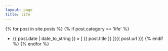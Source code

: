 ```yaml
---
layout: page
title: life
---
```


{% for post in site.posts %}
  {% if post.category == 'life' %}
  * {{ post.date | date_to_string }} &raquo; [ {{ post.title }} ]({{ post.url }})
  {% endif %}
{% endfor %}
